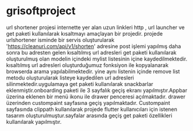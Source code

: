 # grisoftproject

url shortener projesi internette yer alan uzun linkleri http , url launcher ve get paketi kullanılarak kısaltmayı amaçlayan bir projedir. projede urlshortener isminde bir servis oluşturularak 'https://cleanuri.com/api/v1/shorten' adresine post işlemi yapılmış daha sonra bu adresten gelen kısaltılmış url adresleri get paketi kullanılarak oluşturulmuş olan modelin içindeki mylist listesinin içine kaydedilmektedir. kısaltılmış url adresleri oluşturduğumuz fonksiyon ile kopyalanarak browserda arama yapılabilmektedir. yine aynı listenin içinde remove list metodu oluşturularak listeye kaydedilen url adresleri silinmektedir.uygulamaya get paketi kullanılarak snackbarlar eklenmiştir.onboarding paketi ile 3 sayfalık geçiş ekranı yapılmıştır.Appbar üzerina eklenen bir menü ikonu ile drawer penceresi açılmaktadır. drawer üzerinden custompaint sayfasına geçiş yapılmaktadır. Custompaint sayfasında clippath kullanılarak projede flutter kullanıcıları için istenen tasarım oluşturulmuştur.sayfalar arasında geçiş get paketi özellikleri kullanılarak yapılmıştır.
